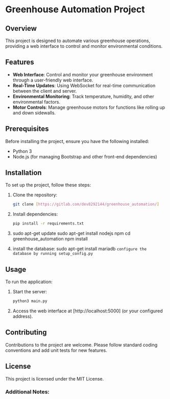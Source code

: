 # Greenhouse Automation Project

## Overview
This project is designed to automate various greenhouse operations, providing a web interface to control and monitor environmental conditions.

## Features
- **Web Interface**: Control and monitor your greenhouse environment through a user-friendly web interface.
- **Real-Time Updates**: Using WebSocket for real-time communication between the client and server.
- **Environmental Monitoring**: Track temperature, humidity, and other environmental factors.
- **Motor Controls**: Manage greenhouse motors for functions like rolling up and down sidewalls.

## Prerequisites
Before installing the project, ensure you have the following installed:
- Python 3
- Node.js (for managing Bootstrap and other front-end dependencies)

## Installation
To set up the project, follow these steps:

1. Clone the repository:
   ```bash
   git clone [https://gitlab.com/dev8292144/greenhouse_automation/]
   ```

2. Install dependencies:
   ```bash
   pip install -r requirements.txt
   ```
3. sudo apt-get update
sudo apt-get install nodejs npm
cd greenhouse_automation
npm install

4. install the database: 
sudo apt-get install mariadb 
```configure the database by running setup_config.py```

## Usage
To run the application:

1. Start the server:
   ```bash
   python3 main.py
   ```

2. Access the web interface at [http://localhost:5000] (or your configured address).

## Contributing
Contributions to the project are welcome. Please follow standard coding conventions and add unit tests for new features.

## License
This project is licensed under the MIT License.


### Additional Notes:


